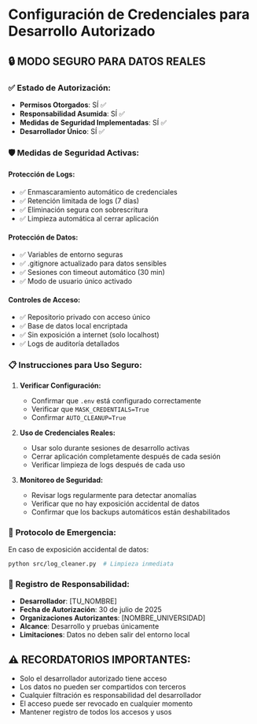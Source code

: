 # Configuración de Credenciales para Desarrollo Autorizado

## 🔒 **MODO SEGURO PARA DATOS REALES**

### ✅ **Estado de Autorización:**
- **Permisos Otorgados**: SÍ ✅
- **Responsabilidad Asumida**: SÍ ✅  
- **Medidas de Seguridad Implementadas**: SÍ ✅
- **Desarrollador Único**: SÍ ✅

### 🛡️ **Medidas de Seguridad Activas:**

#### **Protección de Logs:**
- ✅ Enmascaramiento automático de credenciales
- ✅ Retención limitada de logs (7 días)
- ✅ Eliminación segura con sobrescritura
- ✅ Limpieza automática al cerrar aplicación

#### **Protección de Datos:**
- ✅ Variables de entorno seguras
- ✅ .gitignore actualizado para datos sensibles
- ✅ Sesiones con timeout automático (30 min)
- ✅ Modo de usuario único activado

#### **Controles de Acceso:**
- ✅ Repositorio privado con acceso único
- ✅ Base de datos local encriptada
- ✅ Sin exposición a internet (solo localhost)
- ✅ Logs de auditoría detallados

### 📋 **Instrucciones para Uso Seguro:**

1. **Verificar Configuración:**
   - Confirmar que `.env` está configurado correctamente
   - Verificar que `MASK_CREDENTIALS=True`
   - Confirmar `AUTO_CLEANUP=True`

2. **Uso de Credenciales Reales:**
   - Usar solo durante sesiones de desarrollo activas
   - Cerrar aplicación completamente después de cada sesión
   - Verificar limpieza de logs después de cada uso

3. **Monitoreo de Seguridad:**
   - Revisar logs regularmente para detectar anomalías
   - Verificar que no hay exposición accidental de datos
   - Confirmar que los backups automáticos están deshabilitados

### 🚨 **Protocolo de Emergencia:**
En caso de exposición accidental de datos:
```bash
python src/log_cleaner.py  # Limpieza inmediata
```

### 📝 **Registro de Responsabilidad:**
- **Desarrollador**: [TU_NOMBRE]
- **Fecha de Autorización**: 30 de julio de 2025
- **Organizaciones Autorizantes**: [NOMBRE_UNIVERSIDAD]
- **Alcance**: Desarrollo y pruebas únicamente
- **Limitaciones**: Datos no deben salir del entorno local

## ⚠️ **RECORDATORIOS IMPORTANTES:**
- Solo el desarrollador autorizado tiene acceso
- Los datos no pueden ser compartidos con terceros
- Cualquier filtración es responsabilidad del desarrollador
- El acceso puede ser revocado en cualquier momento
- Mantener registro de todos los accesos y usos
